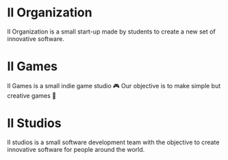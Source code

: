 # II Organization
II Organization is a small start-up made by students to create a new set of innovative software.

# II Games
II Games is a small indie game studio 🎮
Our objective is to make simple but creative games 🎨

# II Studios
II studios is a small software development team with the objective to create innovative software for people around the world.
